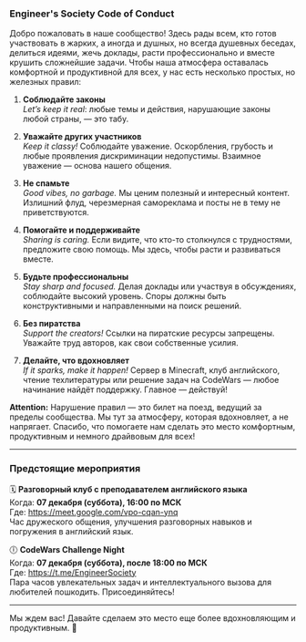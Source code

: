 
### Engineer's Society Code of Conduct  
Добро пожаловать в наше сообщество! Здесь рады всем, кто готов участвовать в жарких, а иногда и душных, но всегда душевных беседах, делиться идеями, жечь доклады, расти профессионально и вместе крушить сложнейшие задачи. Чтобы наша атмосфера оставалась комфортной и продуктивной для всех, у нас есть несколько простых, но железных правил:

1. **Соблюдайте законы**  
*Let’s keep it real*: любые темы и действия, нарушающие законы любой страны, — это табу.

2. **Уважайте других участников**  
*Keep it classy!* Соблюдайте уважение. Оскорбления, грубость и любые проявления дискриминации недопустимы. Взаимное уважение — основа нашего общения.

3. **Не спамьте**  
*Good vibes, no garbage.* Мы ценим полезный и интересный контент. Излишний флуд, черезмерная самореклама и посты не в тему не приветствуются.

4. **Помогайте и поддерживайте**  
*Sharing is caring.* Если видите, что кто-то столкнулся с трудностями, предложите свою помощь. Мы здесь, чтобы расти и развиваться вместе.

5. **Будьте профессиональны**  
*Stay sharp and focused.* Делая доклады или участвуя в обсуждениях, соблюдайте высокий уровень. Споры должны быть конструктивными и направленными на поиск решений.

6. **Без пиратства**  
*Support the creators!* Ссылки на пиратские ресурсы запрещены. Уважайте труд авторов, как свои собственные усилия.

7. **Делайте, что вдохновляет**  
*If it sparks, make it happen!* Сервер в Minecraft, клуб английского, чтение техлитературы или решение задач на CodeWars — любое начинание найдёт поддержку. Главное — действуй!

**Attention:** Нарушение правил — это билет на поезд, ведущий за пределы сообщества. Мы тут за атмосферу, которая вдохновляет, а не напрягает.
Спасибо, что помогаете нам сделать это место комфортным, продуктивным и немного драйвовым для всех!

---

### Предстоящие мероприятия  

🗓️ **Разговорный клуб с преподавателем английского языка**  
Когда: **07 декабря (суббота), 16:00 по МСК**  
Где: https://meet.google.com/vpo-cqan-ynq  
Час дружеского общения, улучшения разговорных навыков и погружения в английский язык.

🕕 **CodeWars Challenge Night**  
Когда: **07 декабря (суббота), после 18:00 по МСК**  
Где: https://t.me/EngineerSociety  
Пара часов увлекательных задач и интеллектуального вызова для любителей пошкодить. Присоединяйтесь!

---

Мы ждем вас! Давайте сделаем это место еще более вдохновляющим и продуктивным. 🚀
